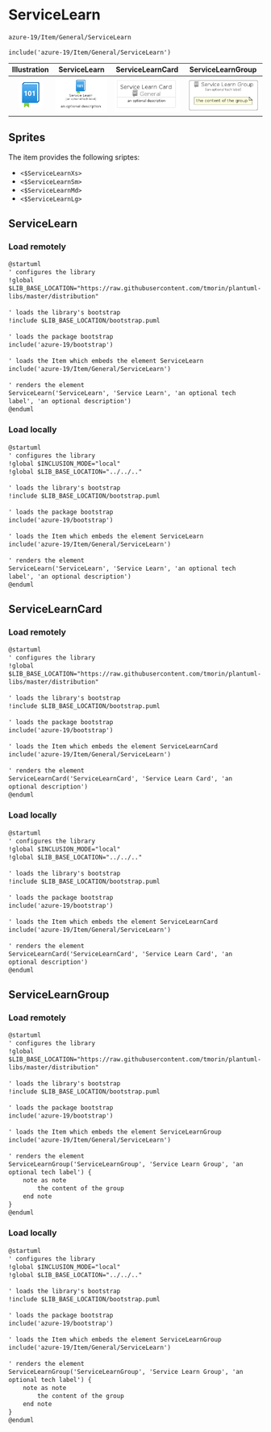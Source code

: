 # ServiceLearn


```text
azure-19/Item/General/ServiceLearn
```

```text
include('azure-19/Item/General/ServiceLearn')
```



| Illustration | ServiceLearn | ServiceLearnCard | ServiceLearnGroup |
| :---: | :---: | :---: | :---: |
| ![illustration for Illustration](../../../azure-19/Item/General/ServiceLearn.png) | ![illustration for ServiceLearn](../../../azure-19/Item/General/ServiceLearn.Local.png) | ![illustration for ServiceLearnCard](../../../azure-19/Item/General/ServiceLearnCard.Local.png) | ![illustration for ServiceLearnGroup](../../../azure-19/Item/General/ServiceLearnGroup.Local.png) |



## Sprites
The item provides the following sriptes:

- `<$ServiceLearnXs>`
- `<$ServiceLearnSm>`
- `<$ServiceLearnMd>`
- `<$ServiceLearnLg>`





## ServiceLearn

### Load remotely
```plantuml
@startuml
' configures the library
!global $LIB_BASE_LOCATION="https://raw.githubusercontent.com/tmorin/plantuml-libs/master/distribution"

' loads the library's bootstrap
!include $LIB_BASE_LOCATION/bootstrap.puml

' loads the package bootstrap
include('azure-19/bootstrap')

' loads the Item which embeds the element ServiceLearn
include('azure-19/Item/General/ServiceLearn')

' renders the element
ServiceLearn('ServiceLearn', 'Service Learn', 'an optional tech label', 'an optional description')
@enduml
```

### Load locally
```plantuml
@startuml
' configures the library
!global $INCLUSION_MODE="local"
!global $LIB_BASE_LOCATION="../../.."

' loads the library's bootstrap
!include $LIB_BASE_LOCATION/bootstrap.puml

' loads the package bootstrap
include('azure-19/bootstrap')

' loads the Item which embeds the element ServiceLearn
include('azure-19/Item/General/ServiceLearn')

' renders the element
ServiceLearn('ServiceLearn', 'Service Learn', 'an optional tech label', 'an optional description')
@enduml
```

## ServiceLearnCard

### Load remotely
```plantuml
@startuml
' configures the library
!global $LIB_BASE_LOCATION="https://raw.githubusercontent.com/tmorin/plantuml-libs/master/distribution"

' loads the library's bootstrap
!include $LIB_BASE_LOCATION/bootstrap.puml

' loads the package bootstrap
include('azure-19/bootstrap')

' loads the Item which embeds the element ServiceLearnCard
include('azure-19/Item/General/ServiceLearn')

' renders the element
ServiceLearnCard('ServiceLearnCard', 'Service Learn Card', 'an optional description')
@enduml
```

### Load locally
```plantuml
@startuml
' configures the library
!global $INCLUSION_MODE="local"
!global $LIB_BASE_LOCATION="../../.."

' loads the library's bootstrap
!include $LIB_BASE_LOCATION/bootstrap.puml

' loads the package bootstrap
include('azure-19/bootstrap')

' loads the Item which embeds the element ServiceLearnCard
include('azure-19/Item/General/ServiceLearn')

' renders the element
ServiceLearnCard('ServiceLearnCard', 'Service Learn Card', 'an optional description')
@enduml
```

## ServiceLearnGroup

### Load remotely
```plantuml
@startuml
' configures the library
!global $LIB_BASE_LOCATION="https://raw.githubusercontent.com/tmorin/plantuml-libs/master/distribution"

' loads the library's bootstrap
!include $LIB_BASE_LOCATION/bootstrap.puml

' loads the package bootstrap
include('azure-19/bootstrap')

' loads the Item which embeds the element ServiceLearnGroup
include('azure-19/Item/General/ServiceLearn')

' renders the element
ServiceLearnGroup('ServiceLearnGroup', 'Service Learn Group', 'an optional tech label') {
    note as note
        the content of the group
    end note
}
@enduml
```

### Load locally
```plantuml
@startuml
' configures the library
!global $INCLUSION_MODE="local"
!global $LIB_BASE_LOCATION="../../.."

' loads the library's bootstrap
!include $LIB_BASE_LOCATION/bootstrap.puml

' loads the package bootstrap
include('azure-19/bootstrap')

' loads the Item which embeds the element ServiceLearnGroup
include('azure-19/Item/General/ServiceLearn')

' renders the element
ServiceLearnGroup('ServiceLearnGroup', 'Service Learn Group', 'an optional tech label') {
    note as note
        the content of the group
    end note
}
@enduml
```

